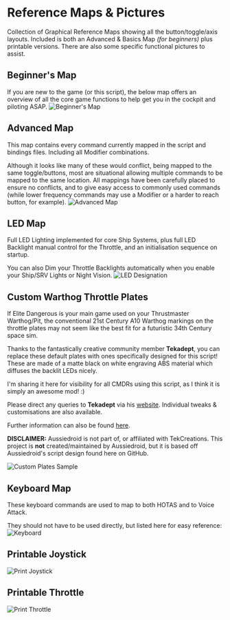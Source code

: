 # Reference Maps & Pictures #

Collection of Graphical Reference Maps showing all the button/toggle/axis layouts. Included is both an Advanced & Basics Map _(for beginners)_ plus printable versions. There are also some specific functional pictures to assist.

## Beginner's Map ##
If you are new to the game (or this script), the below map offers an overview of all the core game functions to help get you in the cockpit and piloting ASAP.
![Beginner's Map](https://github.com/Aussiedroid/AD-EDWarthogEnhancedScript/blob/master/Maps/Beginners-Map.jpg "Beginner's Map (Full)")

## Advanced Map ##
This map contains every command currently mapped in the script and bindings files. Including all Modifier combinations.

Although it looks like many of these would conflict, being mapped to the same toggle/buttons, most are situational allowing multiple commands to be mapped to the same location. All mappings have been carefully placed to ensure no conflicts, and to give easy access to commonly used commands (while lower frequency commands may use a Modifier or a harder to reach button, for example).
![Advanced Map](https://github.com/Aussiedroid/AD-EDWarthogEnhancedScript/blob/master/Maps/Advanced-Map.jpg "Advanced Map (Full)")

## LED Map ##
Full LED Lighting implemented for core Ship Systems, plus full LED Backlight manual control for the Throttle, and an initialisation sequence on startup.

You can also Dim your Throttle Backlights automatically when you enable your Ship/SRV Lights or Night Vision. 
![LED Designation](https://github.com/Aussiedroid/AD-EDWarthogEnhancedScript/blob/master/Maps/LEDs.jpg "Throttle LED Configuration")

## Custom Warthog Throttle Plates ##
If Elite Dangerous is your main game used on your Thrustmaster Warthog/Pit, the conventional 21st Century A10 Warthog markings on the throttle plates may not seem like the best fit for a futuristic 34th Century space sim. 

Thanks to the fantastically creative community member __Tekadept__, you can replace these default plates with ones specifically designed for this script! These are made of a matte black on white engraving ABS material which diffuses the backlit LEDs nicely.

I'm sharing it here for visibility for all CMDRs using this script, as I think it is simply an awesome mod! :)

Please direct any queries to __Tekadept__ via his [website](https://www.tekcreations.space/contact-us/ "Contact TekCreations"). Individual tweaks & customisations are also available.

Further information can also be found [here](https://www.tekcreations.space/product/custom-elite-dangerous-plates-warthog/ "Custom Plates for Thrustmaster Warthog Elite Dangerous HOTAS Throttle").

__DISCLAIMER:__ Aussiedroid is not part of, or affiliated with TekCreations. This project is __not__ created/maintained by Aussiedroid, but it is based off Aussiedroid's script design found here on GitHub. 

![Custom Plates Sample](https://github.com/Aussiedroid/AD-EDWarthogEnhancedScript/blob/master/Maps/Custom-HOTAS-Plates-Sample.png "Copyright TekCreations.")


## Keyboard Map ##
These keyboard commands are used to map to both HOTAS and to Voice Attack.

They should not have to be used directly, but listed here for easy reference:
![Keyboard](https://github.com/Aussiedroid/AD-EDWarthogEnhancedScript/blob/master/Maps/Keyboard.jpg "Keyboard Mappings")

## Printable Joystick ##
![Print Joystick](https://github.com/Aussiedroid/AD-EDWarthogEnhancedScript/blob/master/Maps/Printable-Joystick.jpg "Printable Joystick")

## Printable Throttle ##
![Print Throttle](https://github.com/Aussiedroid/AD-EDWarthogEnhancedScript/blob/master/Maps/Printable-Throttle.jpg "Printable Throttle")
